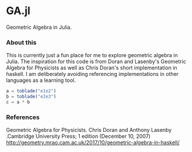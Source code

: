 # GA.jl
Geometric Algebra in Julia.

### About this
  This is currently just a fun place for me to explore geometric algebra in Julia. The inspiration for this code is from Doran and Lasenby's Geometric Algebra for Physicists as well as Chris Doran's short implementation in haskell. I am deliberately avoiding referencing implementations in other languages as a learning tool.
```julia
a = toblade("e1e2")
b = toblade("e2e3")
c = a * b
```
### References
  Geometric Algebra for Physicists. Chris Doran and Anthony Lasenby .Cambridge University Press; 1 edition (December 10, 2007)
  http://geometry.mrao.cam.ac.uk/2017/10/geometric-algebra-in-haskell/
